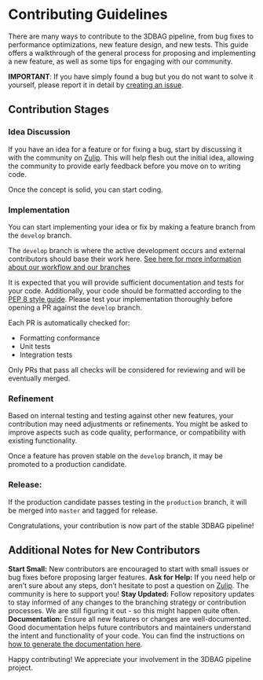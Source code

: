 # Contributing Guidelines

There are many ways to contribute to the 3DBAG pipeline, from bug fixes to performance optimizations, new feature design, and new tests. This guide offers a walkthrough of the general process for proposing and implementing a new feature, as well as some tips for engaging with our community.

**IMPORTANT**: If you have simply found a bug but you do not want to solve it yourself, please report it in detail by [creating an issue](https://github.com/3DBAG/3dbag-pipeline/issues).

## Contribution Stages

### Idea Discussion

If you have an idea for a feature or for fixing a bug, start by discussing it with the community on [Zulip](https://3dbag.zulipchat.com).
This will help flesh out the initial idea, allowing the community to provide early feedback before you move on to writing code.

Once the concept is solid, you can start coding.


### Implementation

You can start implementing your idea or fix by making a feature branch from the `develop` branch.

The `develop` branch is where the active development occurs and external contributors should base their work here.
[See here for more information about our workflow and our branches](code.md#branches)

It is expected that you will provide sufficient documentation and tests for your code.
Additionally, your code should be formatted according to the [PEP 8 style guide](https://peps.python.org/pep-0008/).
Please test your implementation thoroughly before opening a PR against the `develop` branch.

Each PR is automatically checked for:

- Formatting conformance
- Unit tests
- Integration tests

Only PRs that pass all checks will be considered for reviewing and will be eventually merged.

### Refinement

Based on internal testing and testing against other new features, your contribution may need adjustments or refinements.
You might be asked to improve aspects such as code quality, performance, or compatibility with existing functionality.

Once a feature has proven stable on the `develop` branch, it may be promoted to a production candidate.


### Release:

If the production candidate passes testing in the `production` branch, it will be merged into `master` and tagged for release.

Congratulations, your contribution is now part of the stable 3DBAG pipeline!


## Additional Notes for New Contributors

**Start Small:** New contributors are encouraged to start with small issues or bug fixes before proposing larger features. 
**Ask for Help:** If you need help or aren’t sure about any steps, don’t hesitate to post a question on [Zulip](https://3dbag.zulipchat.com). The community is here to support you!
**Stay Updated:** Follow repository updates to stay informed of any changes to the branching strategy or contribution processes. We are still figuring it out - so this might happen quite often.
**Documentation:** Ensure all new features or changes are well-documented. Good documentation helps future contributors and maintainers understand the intent and functionality of your code. You can find the instructions on [how to generate the documentation here](documentation.md).

Happy contributing! We appreciate your involvement in the 3DBAG pipeline project.